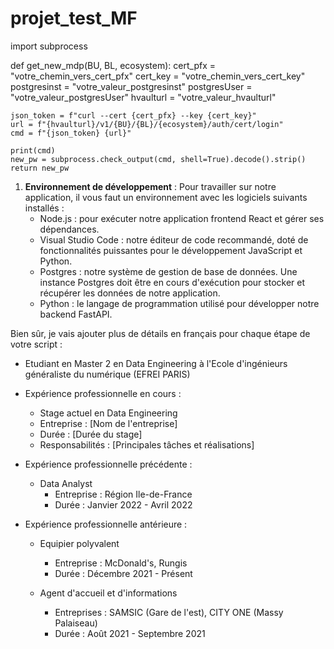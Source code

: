 # projet_test_MF
import subprocess

def get_new_mdp(BU, BL, ecosystem):
    cert_pfx = "votre_chemin_vers_cert_pfx"
    cert_key = "votre_chemin_vers_cert_key"
    postgresinst = "votre_valeur_postgresinst"
    postgresUser = "votre_valeur_postgresUser"
    hvaulturl = "votre_valeur_hvaulturl"
    
    json_token = f"curl --cert {cert_pfx} --key {cert_key}"
    url = f"{hvaulturl}/v1/{BU}/{BL}/{ecosystem}/auth/cert/login"
    cmd = f"{json_token} {url}"
    
    print(cmd)
    new_pw = subprocess.check_output(cmd, shell=True).decode().strip()
    return new_pw



1. **Environnement de développement** :
   Pour travailler sur notre application, il vous faut un environnement avec les logiciels suivants installés :
   - Node.js : pour exécuter notre application frontend React et gérer ses dépendances.
   - Visual Studio Code : notre éditeur de code recommandé, doté de fonctionnalités puissantes pour le développement JavaScript et Python.
   - Postgres : notre système de gestion de base de données. Une instance Postgres doit être en cours d'exécution pour stocker et récupérer les données de notre application.
   - Python : le langage de programmation utilisé pour développer notre backend FastAPI.

Bien sûr, je vais ajouter plus de détails en français pour chaque étape de votre script :


- Etudiant en Master 2 en Data Engineering à l'Ecole d'ingénieurs généraliste du numérique (EFREI PARIS)

- Expérience professionnelle en cours :
  - Stage actuel en Data Engineering
  - Entreprise : [Nom de l'entreprise]
  - Durée : [Durée du stage]
  - Responsabilités : [Principales tâches et réalisations]

- Expérience professionnelle précédente :
  - Data Analyst
    - Entreprise : Région Ile-de-France
    - Durée : Janvier 2022 - Avril 2022

- Expérience professionnelle antérieure :
  - Equipier polyvalent
    - Entreprise : McDonald's, Rungis
    - Durée : Décembre 2021 - Présent

  - Agent d'accueil et d'informations
    - Entreprises : SAMSIC (Gare de l'est), CITY ONE (Massy Palaiseau)
    - Durée : Août 2021 - Septembre 2021
